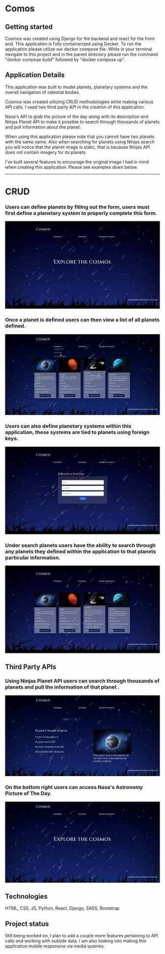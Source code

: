 # Comos



## Getting started

Cosmos was created using Django for the backend and react for the front end. This application is fully containerized using Docker. To run the application please utilize our docker compose file. While in your terminal navigate to this project and in the parent directory please run the command "docker compose build" followed by "docker compose up". 

## Application Details

This application was built to model planets, planetary systems and the overall navigation of celestial bodies. 

Cosmos was created utilizing CRUD methodologies while making various API calls. I used two third party API in the creation of this application. 

Nasa's API to grab the picture of the day along with its description and Ninjas Planet API to make it possible to search through thousands of planets and pull information about the planet.

When using this application please note that you cannot have two planets with the same name. Also when searching for planets using Ninjas search you will notice that the planet image is static, that is because Ninjas API does not contain imagery for its planets.


I've built several features to encourage the original image I had in mind when creating this application. Please see examples down below. 



***



# CRUD


<h3> Users can define planets by filling out the form, users must first define a planetary system to properly complete this form. </h3>

![grab-landing-page](./gifs/CreatePlanet.gif)

<h3> Once a planet is defined users can then view a list of all planets defined. </h3>

![grab-landing-page](./gifs/AllPlanets.gif/)



<h3> Users can also define planetary systems within this application, these systems are tied to planets using foreign keys. </h3>

![grab-landing-page](./gifs/CreateSystem.gif)


<h3> Under search planets users have the ability to search through any planets they defined within the application to that planets particular information. </h3>

![grab-landing-page](./gifs/YourSearch.gif)


## Third Party APIs

<h3> Using Ninjas Planet API users can search through thousands of planets and pull the information of that planet . </h3>

![grab-landing-page](./gifs/SearchNinja.gif)

<h3> On the bottom right users can access Nasa's Astronomy Picture of The Day. </h3>

![grab-landing-page](./gifs/POTD.gif)






## Technologies 
HTML, CSS, JS, Python, React, Django, SASS, Bootstrap

## Project status
Still being worked on, I plan to add a couple more features pertaining to API calls and working with outside data. I am also looking into making this application mobile responsive via media quieries. 